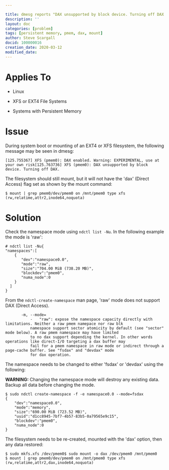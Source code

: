 ```yaml
---

title: dmesg reports "DAX unsupported by block device. Turning off DAX." during boot or mounting file systems
description: ''
layout: doc
categories: [problem]
tags: [persistent memory, pmem, dax, mount]
author: Steve Scargall
docid: 100000016
creation_date: 2020-03-12
modified_date: 
---
```


# Applies To

- Linux

- XFS or EXT4 File Systems

- Systems with Persistent Memory

  

# Issue

During system boot or mounting of an EXT4 or XFS filesystem, the following message may be seen in dmesg:

```
[125.755367] XFS (pmem0): DAX enabled. Warning: EXPERIMENTAL, use at your own risk[125.763736] XFS (pmem0): DAX unsupported by block device. Turning off DAX.
```

The filesystem should still mount, but it will not have the 'dax' (Direct Access) flag set as shown by the mount command:

```
$ mount | grep pmem0/dev/pmem0 on /mnt/pmem0 type xfs (rw,relatime,attr2,inode64,noquota)
```



# Solution

Check the namespace mode using `ndctl list -Nu`. In the following example the mode is 'raw':

```
# ndctl list -Nu{
"namespaces":[
    {
       "dev":"namespace0.0",
       "mode":"raw",
       "size":"704.00 MiB (738.20 MB)",
       "blockdev":"pmem0",
       "numa_node":0
    }
  ]
}
```

From the `ndctl-create-namespace` man page, 'raw' mode does not support DAX (Direct Access).

```
       -m, --mode=
           -   "raw": expose the namespace capacity directly with limitations. Neither a raw pmem namepace nor raw blk
           namespace support sector atomicity by default (see "sector" mode below). A raw pmem namespace may have limited
           to no dax support depending the kernel. In other words operations like direct-I/O targeting a dax buffer may
           fail for a pmem namespace in raw mode or indirect through a page-cache buffer. See "fsdax" and "devdax" mode
           for dax operation.
```

The namespace needs to be changed to either 'fsdax' or 'devdax' using the following:

**WARNING:** Changing the namespace mode will destroy any existing data. Backup all data before changing the mode.

```
$ sudo ndctl create-namespace -f -e namespace0.0 --mode=fsdax
{  
	"dev":"namespace0.0",
    "mode":"memory",
    "size":"690.00 MiB (723.52 MB)",
    "uuid":"d1cc8945-7bf7-4b57-83b5-0a79565e9c15",
    "blockdev":"pmem0",
    "numa_node":0
}
```

The filesystem needs to be re-created, mounted with the 'dax' option, then any data restored:

```
$ sudo mkfs.xfs /dev/pmem0$ sudo mount -o dax /dev/pmem0 /mnt/pmem0
$ mount | grep pmem0/dev/pmem0 on /mnt/pmem0 type xfs (rw,relatime,attr2,dax,inode64,noquota)
```
